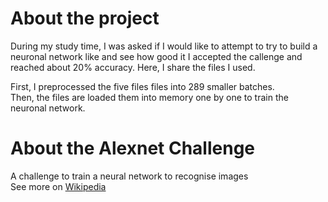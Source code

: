 # About the project 
During my study time, I was asked if I would like to attempt to try to build a neuronal network like and see how good it 
I accepted the callenge and reached about 20% accuracy. Here, I share the files I used. 

First, I preprocessed the five files files into 289 smaller batches.  
Then, the files are loaded them into memory one by one to train the neuronal network.

# About the Alexnet Challenge
A challenge to train a neural network to recognise images  
See more on [Wikipedia](https://en.wikipedia.org/wiki/AlexNet)
